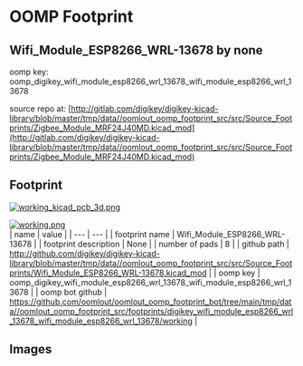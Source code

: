 # OOMP Footprint  
## Wifi_Module_ESP8266_WRL-13678  by none  
  
oomp key: oomp_digikey_wifi_module_esp8266_wrl_13678_wifi_module_esp8266_wrl_13678  
  
source repo at: [http://gitlab.com/digikey/digikey-kicad-library/blob/master/tmp/data//oomlout_oomp_footprint_src/src/Source_Footprints/Zigbee_Module_MRF24J40MD.kicad_mod](http://gitlab.com/digikey/digikey-kicad-library/blob/master/tmp/data//oomlout_oomp_footprint_src/src/Source_Footprints/Zigbee_Module_MRF24J40MD.kicad_mod)  
## Footprint  
  
[![working_kicad_pcb_3d.png](working_kicad_pcb_3d_600.png)](working_kicad_pcb_3d.png)  
  
[![working.png](working_600.png)](working.png)  
| name | value | 
| --- | --- | 
| footprint name | Wifi_Module_ESP8266_WRL-13678 | 
| footprint description | None | 
| number of pads | 8 | 
| github path | http://github.com/digikey/digikey-kicad-library/blob/master/tmp/data//oomlout_oomp_footprint_src/src/Source_Footprints/Wifi_Module_ESP8266_WRL-13678.kicad_mod | 
| oomp key | oomp_digikey_wifi_module_esp8266_wrl_13678_wifi_module_esp8266_wrl_13678 | 
| oomp bot github | https://github.com/oomlout/oomlout_oomp_footprint_bot/tree/main/tmp/data//oomlout_oomp_footprint_src/footprints/digikey_wifi_module_esp8266_wrl_13678_wifi_module_esp8266_wrl_13678/working | 
## Images  
